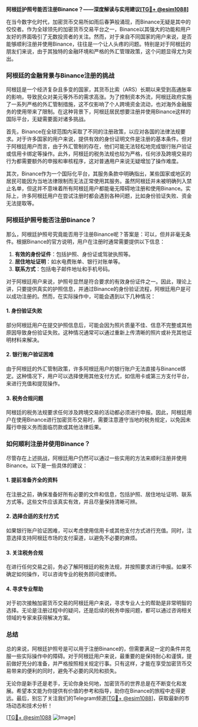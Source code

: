 **阿根廷护照号能否注册Binance？——深度解读与实用建议[[TG💪+ @esim1088](https://t.me/s/esim1088)]**

在当今数字化时代，加密货币交易所如雨后春笋般涌现，而Binance无疑是其中的佼佼者。作为全球领先的加密货币交易平台之一，Binance以其强大的功能和用户友好的界面吸引了无数投资者的关注。然而，对于来自不同国家的用户来说，是否能够顺利注册并使用Binance，往往是一个让人头疼的问题。特别是对于阿根廷的朋友们来说，由于其独特的金融环境和严格的外汇管理政策，这个问题显得尤为突出。

### **阿根廷的金融背景与Binance注册的挑战**

阿根廷是一个经济复杂且多变的国家，其货币比索（ARS）长期以来受到高通胀率的影响，导致民众对美元等外币的需求高涨。为了控制资本外流，阿根廷政府实施了一系列严格的外汇管制措施，这不仅影响了个人跨境资金流动，也对海外金融服务的使用带来了限制。在这种背景下，阿根廷居民想要注册并使用Binance这样的国际平台，无疑需要面对诸多挑战。

首先，Binance在全球范围内采取了不同的注册政策，以应对各国的法律法规要求。对于许多国家的用户来说，提供有效的身份证明文件是注册的基本条件。但对于阿根廷用户而言，由于外汇管制的存在，他们可能无法轻松地完成银行账户验证或信用卡绑定等操作。此外，阿根廷的税务法规也较为严格，任何涉及跨境交易的行为都需要额外的申报和审核程序，这对普通用户来说无疑增加了操作难度。

其次，Binance作为一个国际化平台，其服务条款中明确指出，某些国家或地区的居民可能因为当地法律限制而无法正常使用其服务。虽然阿根廷并未被明确列入禁止名单，但这并不意味着所有阿根廷用户都能毫无障碍地注册和使用Binance。实际上，许多阿根廷用户在尝试注册时都会遇到各种问题，比如身份验证失败、资金无法提取等。

### **阿根廷护照号能否注册Binance？**

那么，阿根廷护照号究竟能否用于注册Binance呢？答案是：可以，但并非毫无条件。根据Binance的官方说明，用户在注册时通常需要提供以下信息：

1. **有效的身份证件**：包括护照、身份证或驾驶执照等。
2. **居住地址证明**：如水电费账单、银行对账单等。
3. **联系方式**：包括电子邮件地址和手机号码。

对于阿根廷用户来说，护照号显然是符合要求的有效身份证件之一。因此，理论上讲，只要提供真实的护照信息，并通过Binance的身份验证流程，阿根廷用户是可以成功注册的。然而，在实际操作中，可能会遇到以下几种情况：

#### **1. 身份验证失败**
部分阿根廷用户在提交护照信息后，可能会因为照片质量不佳、信息不完整或其他原因导致身份验证失败。这种情况通常可以通过重新上传清晰的照片或补充其他证明材料来解决。

#### **2. 银行账户验证困难**
由于阿根廷的外汇管制政策，许多阿根廷用户的银行账户无法直接与Binance绑定。这种情况下，用户可以选择使用其他支付方式，如信用卡或第三方支付平台，来进行充值和提现操作。

#### **3. 税务合规问题**
阿根廷的税务法规要求任何涉及跨境交易的活动都必须进行申报。因此，阿根廷用户在使用Binance进行加密货币交易时，需要注意遵守当地的税务规定，以免因未履行申报义务而面临罚款或其他法律后果。

### **如何顺利注册并使用Binance？**

尽管存在上述挑战，阿根廷用户仍然可以通过一些实用的方法来顺利注册并使用Binance。以下是一些具体的建议：

#### **1. 提前准备齐全的资料**
在注册之前，确保准备好所有必要的文件和信息，包括护照、居住地址证明、联系方式等。这些文件应该真实有效，并且尽量保持清晰可辨。

#### **2. 选择合适的支付方式**
如果银行账户验证困难，可以考虑使用信用卡或其他支付方式进行充值。同时，注意选择支持阿根廷市场的支付渠道，以避免不必要的麻烦。

#### **3. 关注税务合规**
在进行任何交易之前，务必了解阿根廷的税务法规，并按照要求进行申报。如果不确定如何操作，可以咨询专业的税务顾问或律师。

#### **4. 寻求专业帮助**
对于初次接触加密货币交易的阿根廷用户来说，寻求专业人士的帮助是非常明智的选择。无论是注册过程中的疑问，还是后续的税务申报问题，都可以通过咨询相关领域的专家来获得解决方案。

### **总结**

总的来说，阿根廷护照号是可以用于注册Binance的，但需要满足一定的条件并克服一些实际操作中的障碍。对于阿根廷用户来说，最重要的是保持耐心和谨慎，提前做好充分的准备，并严格按照相关规定行事。只有这样，才能在享受加密货币交易带来的便利的同时，避免不必要的风险和损失。

无论你是新手还是老手，无论你身处何地，加密货币的世界总是在不断变化和发展。希望本文能为你提供有价值的参考和指导，助你在Binance的旅程中走得更远。最后，别忘了关注我们的Telegram频道[[TG💪+ @esim1088](https://t.me/s/esim1088)]，获取最新的市场动态和技术分析！

[[TG💪+ @esim1088](https://t.me/s/esim1088) ![Image](https://i.postimg.cc/4NQfJmqS/Snipaste-2025-05-13-00-14-12.png)]